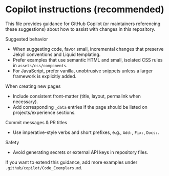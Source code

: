 # Copilot instructions (recommended)

This file provides guidance for GitHub Copilot (or maintainers referencing these suggestions) about how to assist with changes in this repository.

Suggested behavior

- When suggesting code, favor small, incremental changes that preserve Jekyll conventions and Liquid templating.
- Prefer examples that use semantic HTML and small, isolated CSS rules in `assets/css/components`.
- For JavaScript, prefer vanilla, unobtrusive snippets unless a larger framework is explicitly added.

When creating new pages

- Include consistent front-matter (title, layout, permalink when necessary).
- Add corresponding `_data` entries if the page should be listed on projects/experience sections.

Commit messages & PR titles

- Use imperative-style verbs and short prefixes, e.g., `Add:`, `Fix:`, `Docs:`.

Safety

- Avoid generating secrets or external API keys in repository files.

If you want to extend this guidance, add more examples under `.github/copilot/Code_Exemplars.md`.
